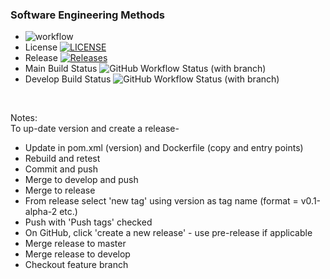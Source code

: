 ### Software Engineering Methods

* ![workflow](https://github.com/Andy-Dickinson/seMethods/actions/workflows/main.yml/badge.svg?style=flat-square)
* License [![LICENSE](https://img.shields.io/github/license/Andy-Dickinson/seMethods.svg?style=flat-square)](https://github.com/Andy-Dickinson/seMethods/blob/master/LICENSE&style=flat-square)  
* Release [![Releases](https://img.shields.io/github/release/Andy-Dickinson/seMethods/all.svg?style=flat-square)](https://github.com/Andy-Dickinson/seMethods/releases&style=flat-square)  
* Main Build Status ![GitHub Workflow Status (with branch)](https://img.shields.io/github/actions/workflow/status/Andy-Dickinson/seMethods/main.yml?branch=main&style=flat-square)  
* Develop Build Status ![GitHub Workflow Status (with branch)](https://img.shields.io/github/actions/workflow/status/Andy-Dickinson/seMethods/main.yml?branch=develop&style=flat-square)  
<br>

Notes:  
To up-date version and create a release-  
* Update in pom.xml (version) and Dockerfile (copy and entry points) 
* Rebuild and retest  
* Commit and push  
* Merge to develop and push  
* Merge to release  
* From release select 'new tag' using version as tag name (format = v0.1-alpha-2 etc.)  
* Push with 'Push tags' checked  
* On GitHub, click 'create a new release' - use pre-release if applicable  
* Merge release to master  
* Merge release to develop  
* Checkout feature branch  